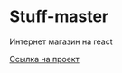 # Stuff-master

Интернет магазин на react

[Ссылка на проект](https://roobyroid.github.io/stuff-master/)
